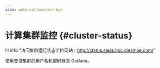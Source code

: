 ```yaml
---
icon: material/monitor-eye
---
```


# 计算集群监控 {#cluster-status}

!!! info "访问集群运行状态监控网站：<a href="http://status.saids.hpc.gleamoe.com/" target="_blank" rel="noopener noreferrer">http://status.saids.hpc.gleamoe.com/</a>"

使用登录集群的用户名和密码登录 Grafana。
